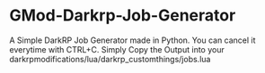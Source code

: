 # GMod-Darkrp-Job-Generator
A Simple DarkRP Job Generator made in Python.
You can cancel it everytime with CTRL+C.
Simply Copy the Output into your darkrpmodifications/lua/darkrp_customthings/jobs.lua
